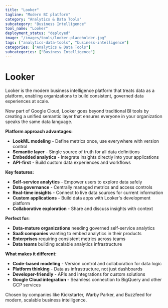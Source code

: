 ```yaml
---
title: "Looker"
tagline: "Modern BI platform"
category: "Analytics & Data Tools"
subcategory: "Business Intelligence"
tool_name: "Looker"
deployment_status: "deployed"
image: "/images/tools/looker-placeholder.jpg"
tags: ["analytics-data-tools", "business-intelligence"]
categories: ["Analytics & Data Tools"]
subcategories: ["Business Intelligence"]
---
```


# Looker

Looker is the modern business intelligence platform that treats data as a platform, enabling organizations to build consistent, governed data experiences at scale.

Now part of Google Cloud, Looker goes beyond traditional BI tools by creating a unified semantic layer that ensures everyone in your organization speaks the same data language.

**Platform approach advantages:**
- **LookML modeling** - Define metrics once, use everywhere with version control
- **Semantic layer** - Single source of truth for all data definitions
- **Embedded analytics** - Integrate insights directly into your applications
- **API-first** - Build custom data experiences and workflows

**Key features:**
- **Self-service analytics** - Empower users to explore data safely
- **Data governance** - Centrally managed metrics and access controls
- **Real-time insights** - Connect to live data sources for current information
- **Custom applications** - Build data apps with Looker's development platform
- **Collaborative exploration** - Share and discuss insights with context

**Perfect for:**
- **Data-mature organizations** needing governed self-service analytics
- **SaaS companies** wanting to embed analytics in their products
- **Enterprises** requiring consistent metrics across teams
- **Data teams** building scalable analytics infrastructure

**What makes it different:**
- **Code-based modeling** - Version control and collaboration for data logic
- **Platform thinking** - Data as infrastructure, not just dashboards
- **Developer-friendly** - APIs and integrations for custom solutions
- **Google Cloud integration** - Seamless connection to BigQuery and other GCP services

Chosen by companies like Kickstarter, Warby Parker, and Buzzfeed for modern, scalable business intelligence.